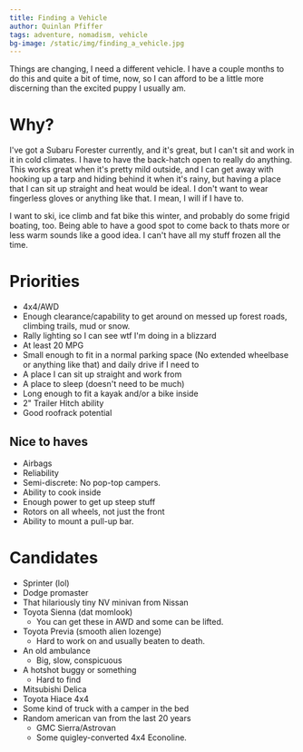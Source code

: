 ```yaml
---
title: Finding a Vehicle
author: Quinlan Pfiffer
tags: adventure, nomadism, vehicle
bg-image: /static/img/finding_a_vehicle.jpg
---
```


Things are changing, I need a different vehicle. I have a couple months to do
this and quite a bit of time, now, so I can afford to be a little more
discerning than the excited puppy I usually am.

# Why?

I've got a Subaru Forester currently, and it's great, but I can't sit and work
in it in cold climates. I have to have the back-hatch open to really do
anything. This works great when it's pretty mild outside, and I can get away
with hooking up a tarp and hiding behind it when it's rainy, but having a place
that I can sit up straight and heat would be ideal. I don't want to wear
fingerless gloves or anything like that. I mean, I will if I have to.

I want to ski, ice climb and fat bike this winter, and probably do some frigid
boating, too. Being able to have a good spot to come back to thats more or less
warm sounds like a good idea. I can't have all my stuff frozen all the time.

# Priorities

* 4x4/AWD
* Enough clearance/capability to get around on messed up forest roads, climbing
  trails, mud or snow.
* Rally lighting so I can see wtf I'm doing in a blizzard
* At least 20 MPG
* Small enough to fit in a normal parking space (No extended wheelbase or
  anything like that) and daily drive if I need to
* A place I can sit up straight and work from
* A place to sleep (doesn't need to be much)
* Long enough to fit a kayak and/or a bike inside
* 2" Trailer Hitch ability
* Good roofrack potential

## Nice to haves

* Airbags
* Reliability
* Semi-discrete: No pop-top campers.
* Ability to cook inside
* Enough power to get up steep stuff
* Rotors on all wheels, not just the front
* Ability to mount a pull-up bar.

# Candidates

* Sprinter (lol)
* Dodge promaster
* That hilariously tiny NV minivan from Nissan
* Toyota Sienna (dat momlook)
    * You can get these in AWD and some can be lifted.
* Toyota Previa (smooth alien lozenge)
    * Hard to work on and usually beaten to death.
* An old ambulance
    * Big, slow, conspicuous
* A hotshot buggy or something
    * Hard to find
* Mitsubishi Delica
* Toyota Hiace 4x4
* Some kind of truck with a camper in the bed
* Random american van from the last 20 years
    * GMC Sierra/Astrovan
    * Some quigley-converted 4x4 Econoline.
